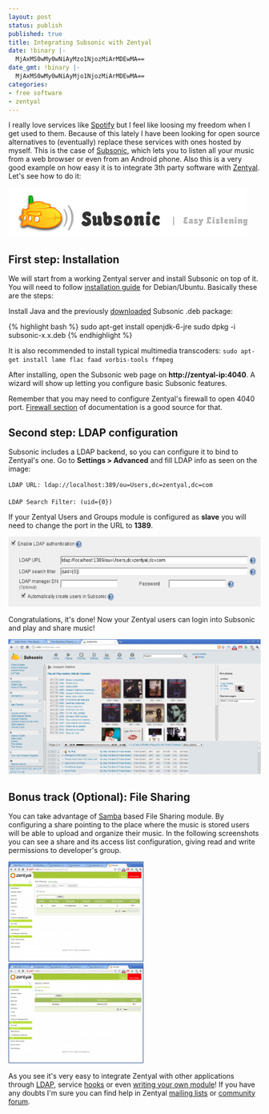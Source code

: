 ```yaml
---
layout: post
status: publish
published: true
title: Integrating Subsonic with Zentyal
date: !binary |-
  MjAxMS0wMy0wNiAyMzo1NjozMiArMDEwMA==
date_gmt: !binary |-
  MjAxMS0wMy0wNiAyMjo1NjozMiArMDEwMA==
categories:
- free software
- zentyal
---
```

I really love services like <a href="http://www.spotify.com/es/">Spotify</a> but I feel like loosing my freedom when I get used to them. Because of this lately I have been looking for open source alternatives to (eventually) replace these services with ones hosted by myself. This is the case of <a href="http://www.subsonic.org/pages/index.jsp">Subsonic</a>, which lets you to listen all your music from a web browser or even from an Android phone. Also this is a very good example on how easy it is to integrate 3th party software with <a href="http://www.zentyal.org">Zentyal</a>. Let's see how to do it:

<a href="http://www.subsonic.org"><img src="/wp-content/uploads/2011/03/subsonic.png" alt="Subsonic - Easy listening" title="Subsonic" width="478" height="99" class="aligncenter size-full wp-image-428" /></a>

First step: Installation
------------------------

We will start from a working Zentyal server and install Subsonic on top of it. You will need to follow <a href="http://www.subsonic.org/pages/installation.jsp#debian">installation guide</a> for Debian/Ubuntu. Basically these are the steps:

Install Java and the previously <a href="http://www.subsonic.org/pages/download.jsp">downloaded</a> Subsonic .deb package:

{% highlight bash %}
sudo apt-get install openjdk-6-jre
sudo dpkg -i subsonic-x.x.deb
{% endhighlight %}

It is also recommended to install typical multimedia transcoders: <code>sudo apt-get install lame flac faad vorbis-tools ffmpeg</code>

After installing, open the Subsonic web page on <strong>http://zentyal-ip:4040</strong>. A wizard will show up letting you configure basic Subsonic features.

Remember that you may need to configure Zentyal's firewall to open 4040 port. <a href="http://doc.zentyal.org/en/firewall.html">Firewall section</a> of documentation is a good source for that.

Second step: LDAP configuration
-------------------------------

Subsonic includes a LDAP backend, so you can configure it to bind to Zentyal's one. Go to <strong>Settings > Advanced</strong> and fill LDAP info as seen on the image:

<code>LDAP URL: ldap://localhost:389/ou=Users,dc=zentyal,dc=com<br />
LDAP Search Filter: (uid={0})</code>

If your Zentyal Users and Groups module is configured as <strong>slave</strong> you will need to change the port in the URL to <strong>1389</strong>.

<a href="/wp-content/uploads/2011/03/subsonic-ldap.png"><img src="/wp-content/uploads/2011/03/subsonic-ldap.png" alt="Subsonic LDAP configuration" title="Subsonic LDAP configuration" width="550" height="140" class="aligncenter size-full wp-image-468" /></a>

Congratulations, it's done! Now your Zentyal users can login into Subsonic and play and share music!

<a href="/wp-content/uploads/2011/03/subsonic1.png"><img src="/wp-content/uploads/2011/03/subsonic1-1024x549.png" alt="" title="Subsonic on Zentyal" width="550" class="aligncenter size-large wp-image-498" /></a>

Bonus track (Optional): File Sharing
------------------------------------

You can take advantage of <a href="http://www.samba.org/">Samba</a> based File Sharing module. By configuring a share pointing to the place where the music is stored users will be able to upload and organize their music. In the following screenshots you can see a share and its access list configuration, giving read and write permissions to developer's group.

<a href="/wp-content/uploads/2011/03/zentyal-samba-subsonic.png" ><img src="/wp-content/uploads/2011/03/zentyal-samba-subsonic-300x222.png" alt="" title="Zentyal Samba Configuration" width="270" class="size-medium wp-image-484" /></a><a href="/wp-content/uploads/2011/03/zentyal-samba-acl.png" ><img src="/wp-content/uploads/2011/03/zentyal-samba-acl-300x222.png" alt="" title="ACL&#039;s setup" width="270" class="size-medium wp-image-486" /></a>

As you see it's very easy to integrate Zentyal with other applications through <a href="http://doc.zentyal.org/en/directory.html">LDAP</a>, service <a href="http://doc.zentyal.org/en/develop.html?highlight=hooks#service-advanced-customisation">hooks</a> or even <a href="http://trac.zentyal.org/wiki/Document/Development">writing your own module</a>! If you have any doubts I'm sure you can find help in Zentyal <a href="http://lists.zentyal.org/cgi-bin/mailman/listinfo">mailing lists</a> or <a href="http://forum.zentyal.org">community forum</a>.
